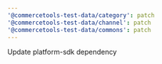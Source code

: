 ```yaml
---
'@commercetools-test-data/category': patch
'@commercetools-test-data/channel': patch
'@commercetools-test-data/commons': patch
---
```


Update platform-sdk dependency
